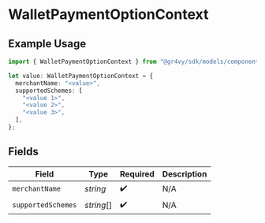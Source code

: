 # WalletPaymentOptionContext

## Example Usage

```typescript
import { WalletPaymentOptionContext } from "@gr4vy/sdk/models/components";

let value: WalletPaymentOptionContext = {
  merchantName: "<value>",
  supportedSchemes: [
    "<value 1>",
    "<value 2>",
    "<value 3>",
  ],
};
```

## Fields

| Field              | Type               | Required           | Description        |
| ------------------ | ------------------ | ------------------ | ------------------ |
| `merchantName`     | *string*           | :heavy_check_mark: | N/A                |
| `supportedSchemes` | *string*[]         | :heavy_check_mark: | N/A                |